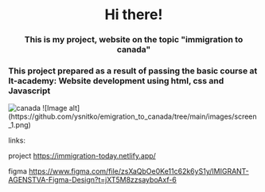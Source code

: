<h1 align="center">Hi there!</h1> 
<h3 align="center"> This is my project, website on the topic "immigration to canada"</h3>
<h3>This project prepared as a result of passing the basic course at It-academy: Website development using html, css and Javascript</h3>

<img scr="https://github.com/ysnitko/emigration_to_canada/main/images/screen_1.png" alt="canada">
![Image alt](https://github.com/ysnitko/emigration_to_canada/tree/main/images/screen_1.png)








links:


project
https://immigration-today.netlify.app/

figma
https://www.figma.com/file/zsXaQbOe0Ke11c62k6yS1y/IMIGRANT-AGENSTVA-Figma-Design?t=jXT5M8zzsayboAxf-6




